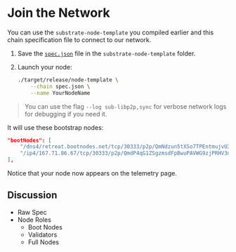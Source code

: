 # Join the Network

You can use the `substrate-node-template` you compiled earlier and this chain specification file to connect to our network.

1. Save the [`spec.json`](https://retreat.bootnodes.net/spec.json) file in the `substrate-node-template` folder.

2. Launch your node:

	```bash
	./target/release/node-template \
		--chain spec.json \
		--name YourNodeName
	```

> You can use the flag `--log sub-libp2p,sync` for verbose network logs for debugging if you need it.

It will use these bootstrap nodes:

```json
"bootNodes": [
    "/dns4/retreat.bootnodes.net/tcp/30333/p2p/QmNdzun5tXSo7TPEntmujvU3eLEjTJKfXpJAvwp1ikpa6T",
    "/ip4/167.71.86.67/tcp/30333/p2p/QmdP4qG1ZSgzmsdFpBwuPAVWG9zjPRHV3dSkTT8v4TGP4J"
],

```

Notice that your node now appears on the telemetry page.

<!-- slide:break-70 -->

## Discussion

* Raw Spec
* Node Roles
	* Boot Nodes
	* Validators
	* Full Nodes
